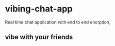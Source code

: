 # vibing-chat-app
Real time chat application with end to end encrption, 
## vibe with your friends 
